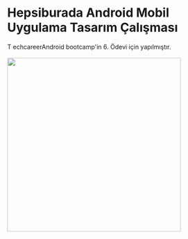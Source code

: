# Hepsiburada Android Mobil Uygulama Tasarım Çalışması
T echcareerAndroid bootcamp'in 6. Ödevi için yapılmıştır.
<br><br>
<img src="https://github.com/AlperenImam0glu/Hepsiburada/assets/86842336/af0619cb-0b4e-40db-bcc7-6a35c309b097" width="400">
